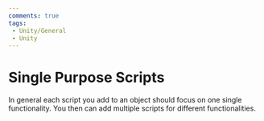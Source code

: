 ```yaml
---
comments: true
tags:
 - Unity/General
 - Unity
---
```


# Single Purpose Scripts
In general each script you add to an object should focus on one single functionality. You then can add multiple scripts for different functionalities.